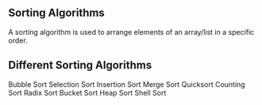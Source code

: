## Sorting Algorithms

A sorting algorithm is used to arrange elements of an array/list in a specific order. 

## Different Sorting Algorithms
Bubble Sort
Selection Sort
Insertion Sort
Merge Sort
Quicksort
Counting Sort
Radix Sort
Bucket Sort
Heap Sort
Shell Sort






